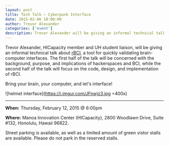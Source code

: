 ```yaml
---
layout: post
title: Tech Talk ~ Cyberpunk Interface
date: 2015-02-06 18:00:00
author: Trevor Alexander
categories: ['event']
description: Trevor Alexander will be giving an informal technical talk about rBCI, a free+open-source tool for quickly validating brain-computer interfaces.
---
```


Trevor Alexander, HICapacity member and UH student liaison, will be giving an
informal technical talk about [rBCI](https://www.github.com/talexand/rbci), a
tool for quickly validating brain-computer interfaces. The first half of the
talk will be concerned with the background, purpose, and implications of
hackerspaces and BCI, while the second half of the talk will focus on the code,
design, and implementation of rBCI.

Bring your brain, your computer, and let's interface!

![helmet interface](https://i.imgur.com/JFnwjz3.jpg =400x)


***

__When:__ Thursday, February 12, 2015 @ 6:00pm

__Where:__ Manoa Innovation Center (HICapacity), 2800 Woodlawn Drive, Suite #132, Honolulu, Hawaii 96822. 

Street parking is available, as well as a limited amount of green vistor stalls are available. Please do not park in the reserved stalls.
